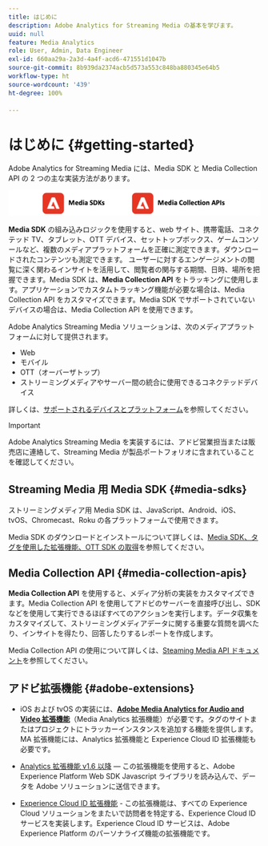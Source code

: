 ```yaml
---
title: はじめに
description: Adobe Analytics for Streaming Media の基本を学びます。
uuid: null
feature: Media Analytics
role: User, Admin, Data Engineer
exl-id: 660aa29a-2a3d-4a4f-acd6-471551d1047b
source-git-commit: 8b939da2374acb5d573a553c848ba880345e64b5
workflow-type: ht
source-wordcount: '439'
ht-degree: 100%

---
```


# はじめに {#getting-started}

Adobe Analytics for Streaming Media には、Media SDK と Media Collection API の 2 つの主な実装方法があります。

![メソッド](assets/getting-started2.png)

**Media SDK** の組み込みロジックを使用すると、web サイト、携帯電話、コネクテッド TV、タブレット、OTT デバイス、セットトップボックス、ゲームコンソールなど、複数のメディアプラットフォームを正確に測定できます。ダウンロードされたコンテンツも測定できます。 ユーザーに対するエンゲージメントの閲覧に深く関わるインサイトを活用して、閲覧者の関与する期間、日時、場所を把握できます。Media SDK は、**Media Collection API** をトラッキングに使用します。アプリケーションでカスタムトラッキング機能が必要な場合は、Media Collection API をカスタマイズできます。Media SDK でサポートされていないデバイスの場合は、Media Collection API を使用できます。

Adobe Analytics Streaming Media ソリューションは、次のメディアプラットフォームに対して提供されます。

* Web
* モバイル
* OTT（オーバーザトップ）
* ストリーミングメディアやサーバー間の統合に使用できるコネクテッドデバイス

詳しくは、[サポートされるデバイスとプラットフォーム](#_Supported_devices_and)を参照してください。

>[!IMPORTANT]
>
>Adobe Analytics Streaming Media を実装するには、アドビ営業担当または販売店に連絡して、Streaming Media が製品ポートフォリオに含まれていることを確認してください。

## Streaming Media 用 Media SDK {#media-sdks}

ストリーミングメディア用 Media SDK は、JavaScript、Android、iOS、tvOS、Chromecast、Roku の各プラットフォームで使用できます。

Media SDK のダウンロードとインストールについて詳しくは、[Media SDK、タグを使用した拡張機能、OTT SDK の取得](/help/getting-started/download-sdks.md)を参照してください。


## Media Collection API {#media-collection-apis}

**Media Collection API** を使用すると、メディア分析の実装をカスタマイズできます。Media Collection API を使用してアドビのサーバーを直接呼び出し、SDK などを使用して実行できるほぼすべてのアクションを実行します。データ収集をカスタマイズして、ストリーミングメディアデータに関する重要な質問を調べたり、インサイトを得たり、回答したりするレポートを作成します。

Media Collection API の使用について詳しくは、[Steaming Media API ドキュメント](/help/implementation/media-collection-api/mc-api-overview.md)を参照してください。

## アドビ拡張機能 {#adobe-extensions}

* iOS および tvOS の実装には、[**Adobe Media Analytics for Audio and Video 拡張機能**](https://experienceleague.adobe.com/docs/experience-platform/tags/extensions/adobe/media-analytics/overview.html?lang=ja)（Media Analytics 拡張機能）が必要です。タグのサイトまたはプロジェクトにトラッカーインスタンスを追加する機能を提供します。MA 拡張機能には、Analytics 拡張機能と Experience Cloud ID 拡張機能も必要です。

* [Analytics 拡張機能 v1.6 以降](https://experienceleague.adobe.com/docs/experience-platform/tags/extensions/adobe/analytics/overview.html?lang=ja) — この拡張機能を使用すると、Adobe Experience Platform Web SDK Javascript ライブラリを読み込んで、データを Adobe ソリューションに送信できます。

* [Experience Cloud ID 拡張機能](https://experienceleague.adobe.com/docs/experience-platform/tags/extensions/adobe/id-service/overview.html?lang=ja) - この拡張機能は、すべての Experience Cloud ソリューションをまたいで訪問者を特定する、Experience Cloud ID サービスを実装します。Experience Cloud ID サービスは、Adobe Experience Platform のパーソナライズ機能の拡張機能です。

